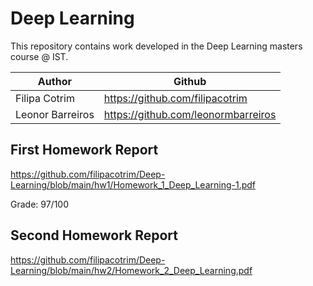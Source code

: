 # **Deep Learning**

This repository contains work developed in the Deep Learning masters course @ IST.

Author | Github
-------|-------
Filipa Cotrim    | https://github.com/filipacotrim
Leonor Barreiros | https://github.com/leonormbarreiros

## First Homework Report 
https://github.com/filipacotrim/Deep-Learning/blob/main/hw1/Homework_1_Deep_Learning-1.pdf

Grade: 97/100

## Second Homework Report 

https://github.com/filipacotrim/Deep-Learning/blob/main/hw2/Homework_2_Deep_Learning.pdf
